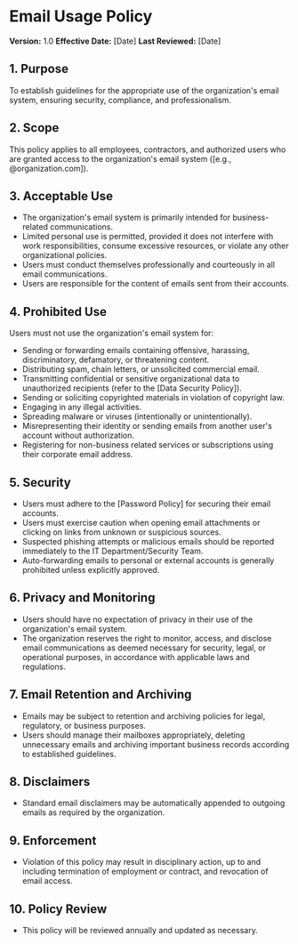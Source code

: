 # Email Usage Policy

**Version:** 1.0
**Effective Date:** [Date]
**Last Reviewed:** [Date]

## 1. Purpose

To establish guidelines for the appropriate use of the organization's email system, ensuring security, compliance, and professionalism.

## 2. Scope

This policy applies to all employees, contractors, and authorized users who are granted access to the organization's email system ([e.g., @organization.com]).

## 3. Acceptable Use

*   The organization's email system is primarily intended for business-related communications.
*   Limited personal use is permitted, provided it does not interfere with work responsibilities, consume excessive resources, or violate any other organizational policies.
*   Users must conduct themselves professionally and courteously in all email communications.
*   Users are responsible for the content of emails sent from their accounts.

## 4. Prohibited Use

Users must not use the organization's email system for:

*   Sending or forwarding emails containing offensive, harassing, discriminatory, defamatory, or threatening content.
*   Distributing spam, chain letters, or unsolicited commercial email.
*   Transmitting confidential or sensitive organizational data to unauthorized recipients (refer to the [Data Security Policy]).
*   Sending or soliciting copyrighted materials in violation of copyright law.
*   Engaging in any illegal activities.
*   Spreading malware or viruses (intentionally or unintentionally).
*   Misrepresenting their identity or sending emails from another user's account without authorization.
*   Registering for non-business related services or subscriptions using their corporate email address.

## 5. Security

*   Users must adhere to the [Password Policy] for securing their email accounts.
*   Users must exercise caution when opening email attachments or clicking on links from unknown or suspicious sources.
*   Suspected phishing attempts or malicious emails should be reported immediately to the IT Department/Security Team.
*   Auto-forwarding emails to personal or external accounts is generally prohibited unless explicitly approved.

## 6. Privacy and Monitoring

*   Users should have no expectation of privacy in their use of the organization's email system.
*   The organization reserves the right to monitor, access, and disclose email communications as deemed necessary for security, legal, or operational purposes, in accordance with applicable laws and regulations.

## 7. Email Retention and Archiving

*   Emails may be subject to retention and archiving policies for legal, regulatory, or business purposes.
*   Users should manage their mailboxes appropriately, deleting unnecessary emails and archiving important business records according to established guidelines.

## 8. Disclaimers

*   Standard email disclaimers may be automatically appended to outgoing emails as required by the organization.

## 9. Enforcement

*   Violation of this policy may result in disciplinary action, up to and including termination of employment or contract, and revocation of email access.

## 10. Policy Review

*   This policy will be reviewed annually and updated as necessary. 